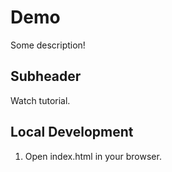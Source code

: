 # Demo 

Some description!

## Subheader

Watch tutorial.

## Local Development

1. Open index.html in your browser.